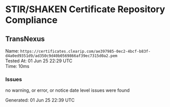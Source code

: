 # STIR/SHAKEN Certificate Repository Compliance

## TransNexus

Name: `https://certificates.clearip.com/ae397985-0ec2-4bcf-b83f-d4a0ed9351d9/ad350c9d40b0569866af39ec7315d0a2.pem`\
Tested At: 01 Jun 25 22:29 UTC\
Time: 10ms

### Issues

no warning, or error, or notice date level issues were found

Generated: 01 Jun 25 22:39 UTC